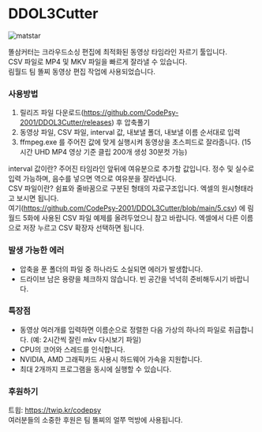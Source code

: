 # DDOL3Cutter
![matstar](https://user-images.githubusercontent.com/81800589/124090781-207ada00-da90-11eb-84e7-7c37bf11d4ab.png)

똘삼커터는 크라우드소싱 편집에 최적화된 동영상 타임라인 자르기 툴입니다.  
CSV 파일로 MP4 및 MKV 파일을 빠르게 잘라낼 수 있습니다.  
림월드 팀 똘찌 동영상 편집 작업에 사용되었습니다.  



### 사용방법
1. 릴리즈 파일 다운로드(https://github.com/CodePsy-2001/DDOL3Cutter/releases) 후 압축풀기
2. 동영상 파일, CSV 파일, interval 값, 내보낼 폴더, 내보낼 이름 순서대로 입력
3. ffmpeg.exe 를 주어진 값에 맞게 실행시켜 동영상을 초스피드로 잘라줍니다. (15시간 UHD MP4 영상 기준 클립 200개 생성 30분컷 가능)

interval 값이란? 주어진 타임라인 앞뒤에 여유분으로 추가할 값입니다. 정수 및 실수로 입력 가능하며, 음수를 넣으면 역으로 여유분을 잘라냅니다.  
CSV 파일이란? 쉼표와 줄바꿈으로 구분된 형태의 자료구조입니다. 엑셀의 원시형태라고 보시면 됩니다.  
여기(https://github.com/CodePsy-2001/DDOL3Cutter/blob/main/5.csv) 에 림월드 5화에 사용된 CSV 파일 예제를 올려두었으니 참고 바랍니다. 엑셀에서 다른 이름으로 저장 누르고 CSV 확장자 선택하면 됩니다.  



### 발생 가능한 에러
 - 압축을 푼 폴더의 파일 중 하나라도 소실되면 에러가 발생합니다.
 - 드라이브 남은 용량을 체크하지 않습니다. 빈 공간을 넉넉히 준비해두시기 바랍니다.



### 특장점
 - 동영상 여러개를 입력하면 이름순으로 정렬한 다음 가상의 하나의 파일로 취급합니다. (예: 2시간씩 잘린 mkv 다시보기 파일)
 - CPU의 코어와 스레드를 인식합니다.
 - NVIDIA, AMD 그래픽카드 사용시 하드웨어 가속을 지원합니다.
 - 최대 2개까지 프로그램을 동시에 실행할 수 있습니다.



### 후원하기
트윕: https://twip.kr/codepsy  
여러분들의 소중한 후원은 팀 똘찌의 얼쭈 먹방에 사용됩니다.
